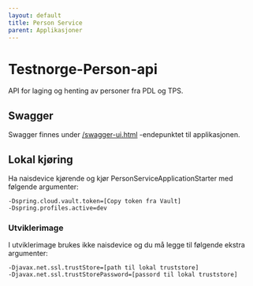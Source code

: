 ```yaml
---
layout: default
title: Person Service
parent: Applikasjoner
---
```


# Testnorge-Person-api
API for laging og henting av personer fra PDL og TPS.

## Swagger
Swagger finnes under [/swagger-ui.html](https://testnav-person-service.dev.intern.nav.no/swagger-ui.html) -endepunktet til applikasjonen.
 
## Lokal kjøring
Ha naisdevice kjørende og kjør PersonServiceApplicationStarter med følgende argumenter:
```
-Dspring.cloud.vault.token=[Copy token fra Vault]
-Dspring.profiles.active=dev
```

### Utviklerimage
I utviklerimage brukes ikke naisdevice og du må legge til følgende ekstra argumenter:
```
-Djavax.net.ssl.trustStore=[path til lokal truststore]
-Djavax.net.ssl.trustStorePassword=[passord til lokal truststore]
```
